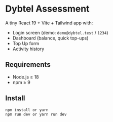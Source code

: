 # Dybtel Assessment

A tiny React 19 + Vite + Tailwind app with:
- Login screen (demo: `demo@dybtel.test` / `1234`)
- Dashboard (balance, quick top-ups)
- Top Up form
- Activity history

## Requirements
- Node.js ≥ 18
- npm ≥ 9

## Install
```bash
npm install or yarn 
npm run dev or yarn run dev


